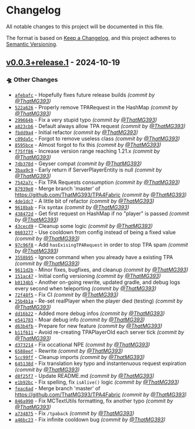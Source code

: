 # Changelog
All notable changes to this project will be documented in this file.

The format is based on [Keep a Changelog](https://keepachangelog.com/en/1.0.0/),
and this project adheres to [Semantic Versioning](https://semver.org/spec/v2.0.0.html).

## [v0.0.3+release.1] - 2024-10-19
### :flying_saucer: Other Changes
- [`afebafc`](https://github.com/ThatMG393/TPA4Fabric/commit/afebafc812fcbeab53b1d96375e1572c3d382d1b) - Hopefully fixes future release builds *(commit by [@ThatMG393](https://github.com/ThatMG393))*
- [`522a626`](https://github.com/ThatMG393/TPA4Fabric/commit/522a62656af28e5c1ced1ff29f4173602ce913b2) - Properly remove TPARequest in the HashMap *(commit by [@ThatMG393](https://github.com/ThatMG393))*
- [`299664b`](https://github.com/ThatMG393/TPA4Fabric/commit/299664b2caf8a3b65bb721f3aae2f16ea61ce890) - Fix a very stupid typo *(commit by [@ThatMG393](https://github.com/ThatMG393))*
- [`a823cb6`](https://github.com/ThatMG393/TPA4Fabric/commit/a823cb6986b25538c30218dfe627ea48b8d0f106) - Default always allow TPA request *(commit by [@ThatMG393](https://github.com/ThatMG393))*
- [`fbdd9a4`](https://github.com/ThatMG393/TPA4Fabric/commit/fbdd9a43a44bb0e2d7c3dbe34a4882af199007da) - Initial refactor *(commit by [@ThatMG393](https://github.com/ThatMG393))*
- [`c09da5c`](https://github.com/ThatMG393/TPA4Fabric/commit/c09da5ce3207326852eef849bf3fe1f69075efcc) - Forgot to remove useless class *(commit by [@ThatMG393](https://github.com/ThatMG393))*
- [`8595bce`](https://github.com/ThatMG393/TPA4Fabric/commit/8595bcece208bd33bcbf6b5a0b104175db66d395) - Almost forgot to fix this *(commit by [@ThatMG393](https://github.com/ThatMG393))*
- [`f75ff86`](https://github.com/ThatMG393/TPA4Fabric/commit/f75ff86230908d6245999d758a80f39c38773812) - Increase version range reaching 1.21.x *(commit by [@ThatMG393](https://github.com/ThatMG393))*
- [`7db378d`](https://github.com/ThatMG393/TPA4Fabric/commit/7db378dbe6189b120645ce805786af6d8fb2ab17) - Geyser compat *(commit by [@ThatMG393](https://github.com/ThatMG393))*
- [`3baa9c9`](https://github.com/ThatMG393/TPA4Fabric/commit/3baa9c9afbec9f3a3b9341fd591ca1cfc972dbaa) - Early return if ServerPlayerEntity is null *(commit by [@ThatMG393](https://github.com/ThatMG393))*
- [`7542a7c`](https://github.com/ThatMG393/TPA4Fabric/commit/7542a7c8421002132ab02def513ab457f7d71314) - Fix TPA Requests consumption *(commit by [@ThatMG393](https://github.com/ThatMG393))*
- [`87939e0`](https://github.com/ThatMG393/TPA4Fabric/commit/87939e0e408349bb8fb29ae50fa16ffe291f4655) - Merge branch 'master' of https://github.com/ThatMG393/TPA4Fabric *(commit by [@ThatMG393](https://github.com/ThatMG393))*
- [`4de1dc7`](https://github.com/ThatMG393/TPA4Fabric/commit/4de1dc7f54fc07fbe858710b777f50b6176ac895) - A little bit of refactor *(commit by [@ThatMG393](https://github.com/ThatMG393))*
- [`9618bab`](https://github.com/ThatMG393/TPA4Fabric/commit/9618babc3f32c4b10d19801656e926338fc61763) - Fix syntax *(commit by [@ThatMG393](https://github.com/ThatMG393))*
- [`438472d`](https://github.com/ThatMG393/TPA4Fabric/commit/438472dab01edec772546165f6932d3121989b58) - Get first request on HashMap if no "player" is passed *(commit by [@ThatMG393](https://github.com/ThatMG393))*
- [`43cecd9`](https://github.com/ThatMG393/TPA4Fabric/commit/43cecd95a2199346b46fd16b97c690fca5253ddf) - Cleanup some logic *(commit by [@ThatMG393](https://github.com/ThatMG393))*
- [`0603277`](https://github.com/ThatMG393/TPA4Fabric/commit/0603277771fdfb87d097407259a578e8cc513996) - Use cooldown from config instead of being a fixed value *(commit by [@ThatMG393](https://github.com/ThatMG393))*
- [`97c96f8`](https://github.com/ThatMG393/TPA4Fabric/commit/97c96f80a274ab42336b489d97afed3ebecc2587) - Add `hasExisingTPARequest` in order to stop TPA spam *(commit by [@ThatMG393](https://github.com/ThatMG393))*
- [`3558b95`](https://github.com/ThatMG393/TPA4Fabric/commit/3558b953ecbba61890f63f8aaacb800ebd66edff) - Ignore command when you already have a existing TPA *(commit by [@ThatMG393](https://github.com/ThatMG393))*
- [`9611d2b`](https://github.com/ThatMG393/TPA4Fabric/commit/9611d2b4b3007aacdc535b200e37a86a8b5185ea) - Minor fixes, bugfixes, and cleanup *(commit by [@ThatMG393](https://github.com/ThatMG393))*
- [`151ac47`](https://github.com/ThatMG393/TPA4Fabric/commit/151ac47f82a63e1314a9daaf78883d943e9e3f36) - Initial config versioning *(commit by [@ThatMG393](https://github.com/ThatMG393))*
- [`b0134b5`](https://github.com/ThatMG393/TPA4Fabric/commit/b0134b5c30ec79b55a6ca7986a55bdb76d625c14) - Another on-going rewrite, updated gradle, and debug logs every second when teleporting *(commit by [@ThatMG393](https://github.com/ThatMG393))*
- [`72f48f5`](https://github.com/ThatMG393/TPA4Fabric/commit/72f48f540eded3cb5aecf452d52ab2d301eec7cf) - Fix CI *(commit by [@ThatMG393](https://github.com/ThatMG393))*
- [`25b4b1a`](https://github.com/ThatMG393/TPA4Fabric/commit/25b4b1a3b55682ea01f8df8146d98b458d1c515d) - Re-set realPlayer when the player died (testing) *(commit by [@ThatMG393](https://github.com/ThatMG393))*
- [`dd16b22`](https://github.com/ThatMG393/TPA4Fabric/commit/dd16b224f8bdd9b6e6afc56484e6091e1c5cceb0) - Added more debug infos *(commit by [@ThatMG393](https://github.com/ThatMG393))*
- [`e541783`](https://github.com/ThatMG393/TPA4Fabric/commit/e541783f53fc7416e2bc441782540cf69115f459) - Moar debug info *(commit by [@ThatMG393](https://github.com/ThatMG393))*
- [`d63b4fb`](https://github.com/ThatMG393/TPA4Fabric/commit/d63b4fbf722ef3d65564a0e606000f6e3d5f4fd0) - Prepare for new feature *(commit by [@ThatMG393](https://github.com/ThatMG393))*
- [`b11f611`](https://github.com/ThatMG393/TPA4Fabric/commit/b11f611259dc4ddbdcdfd61485c83ddce8b9da6e) - Avoid re-creating TPAPlayerOld each server tick *(commit by [@ThatMG393](https://github.com/ThatMG393))*
- [`d373214`](https://github.com/ThatMG393/TPA4Fabric/commit/d3732149dd323a8527ac1968d56aa3470cd5eb2f) - Fix occational NPE *(commit by [@ThatMG393](https://github.com/ThatMG393))*
- [`6588eef`](https://github.com/ThatMG393/TPA4Fabric/commit/6588eef8a2af0ae60d1e6925b4eacfd3d252f799) - Rewrite *(commit by [@ThatMG393](https://github.com/ThatMG393))*
- [`5cc99ff`](https://github.com/ThatMG393/TPA4Fabric/commit/5cc99ffbcc79a57dd678af11a85e8c8af94341ca) - Cleanup imports *(commit by [@ThatMG393](https://github.com/ThatMG393))*
- [`645138d`](https://github.com/ThatMG393/TPA4Fabric/commit/645138d0524fb18bf1c6dba94cb890786d75728f) - Fix translation key typo and instantenuous request expiration *(commit by [@ThatMG393](https://github.com/ThatMG393))*
- [`d8f25f7`](https://github.com/ThatMG393/TPA4Fabric/commit/d8f25f74d5adbadb9041c4151487a74713619103) - Update README.md *(commit by [@ThatMG393](https://github.com/ThatMG393))*
- [`e1b92bc`](https://github.com/ThatMG393/TPA4Fabric/commit/e1b92bcc7f3ddeffbbadbdd476d5447dd7d8f0ec) - Fix spelling, fix `isAlive()` logic *(commit by [@ThatMG393](https://github.com/ThatMG393))*
- [`feac6ad`](https://github.com/ThatMG393/TPA4Fabric/commit/feac6ad3ef414ccd3da023ea6b968f08ded90f0d) - Merge branch 'master' of https://github.com/ThatMG393/TPA4Fabric *(commit by [@ThatMG393](https://github.com/ThatMG393))*
- [`846a990`](https://github.com/ThatMG393/TPA4Fabric/commit/846a990db6e4534c13e6f96acc29179581692124) - Fix MCTextUtils formatting, fix another typo *(commit by [@ThatMG393](https://github.com/ThatMG393))*
- [`a734875`](https://github.com/ThatMG393/TPA4Fabric/commit/a7348754e09cf90e122e4960ba17a88cc5052263) - Fix `/tpaback` *(commit by [@ThatMG393](https://github.com/ThatMG393))*
- [`a46bc23`](https://github.com/ThatMG393/TPA4Fabric/commit/a46bc23e6ee436d288c9fa69ea3de2ce6fa79862) - Fix infinite cooldown bug *(commit by [@ThatMG393](https://github.com/ThatMG393))*

[v0.0.3+release.1]: https://github.com/ThatMG393/TPA4Fabric/compare/v0.0.2+release.1...v0.0.3+release.1
